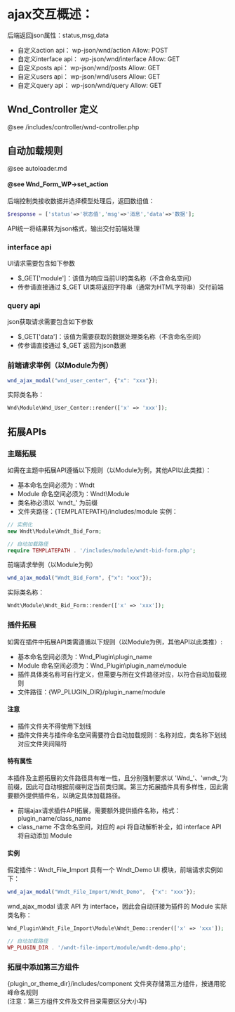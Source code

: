# ajax交互概述：
后端返回json属性：status,msg,data

- 自定义action api：	wp-json/wnd/action	 	Allow: POST
- 自定义interface api：	wp-json/wnd/interface	Allow: GET
- 自定义posts api：		wp-json/wnd/posts	 	Allow: GET
- 自定义users api：		wp-json/wnd/users	 	Allow: GET
- 自定义query api：	wp-json/wnd/query	 	Allow: GET

## Wnd_Controller 定义 
@see /includes/controller/wnd-controller.php

## 自动加载规则 
@see autoloader.md

#### @see Wnd_Form_WP->set_action

后端控制类接收数据并选择模型处理后，返回数组值：<br>
```php
$response = ['status'=>'状态值','msg'=>'消息','data'=>'数据'];
```
API统一将结果转为json格式，输出交付前端处理

### interface api
UI请求需要包含如下参数
- $_GET['module']：该值为响应当前UI的类名称（不含命名空间）
- 传参请直接通过 $_GET
UI类将返回字符串（通常为HTML字符串）交付前端


### query api
json获取请求需要包含如下参数
- $_GET['data']：该值为需要获取的数据处理类名称（不含命名空间）
- 传参请直接通过 $_GET
返回为json数据

### 前端请求举例（以Module为例）
```JavaScript
wnd_ajax_modal("wnd_user_center", {"x": "xxx"});
```
实际类名称：
```php
Wnd\Module\Wnd_User_Center::render(['x' => 'xxx']);
```


## 拓展APIs

### 主题拓展
如需在主题中拓展API遵循以下规则（以Module为例，其他API以此类推）：
- 基本命名空间必须为：Wndt
- Module 命名空间必须为：Wndt\Module
- 类名称必须以 'wndt_' 为前缀
- 文件夹路径：{TEMPLATEPATH}/includes/module
实例：
```php
// 实例化
new Wndt\Module\Wndt_Bid_Form;

// 自动加载路径
require TEMPLATEPATH . '/includes/module/wndt-bid-form.php';
```
前端请求举例（以Module为例）
```JavaScript
wnd_ajax_modal("Wndt_Bid_Form", {"x": "xxx"}); 
```
实际类名称：
```php
Wndt\Module\Wndt_Bid_Form::render(['x' => 'xxx']);
```

### 插件拓展
如需在插件中拓展API类需遵循以下规则（以Module为例，其他API以此类推）:
- 基本命名空间必须为：Wnd_Plugin\plugin_name
- Module 命名空间必须为：Wnd_Plugin\plugin_name\module
- 插件具体类名称可自行定义，但需要与所在文件路径对应，以符合自动加载规则 
- 文件路径：{WP_PLUGIN_DIR}/plugin_name/module

#### 注意
- 插件文件夹不得使用下划线
- 插件文件夹与插件命名空间需要符合自动加载规则：名称对应，类名称下划线对应文件夹间隔符

#### 特有属性
本插件及主题拓展的文件路径具有唯一性，且分别强制要求以 'Wnd_'、'wndt_'为前缀，因此可自动根据前缀判定当前类归属。第三方拓展插件具有多样性，因此需要额外提供插件名，以确定具体加载路径。

- 前端ajax请求插件API拓展，需要额外提供插件名称，格式：plugin_name/class_name
- class_name 不含命名空间，对应的 api 将自动解析补全，如 interface API 将自动添加 Module

#### 实例
假定插件：Wndt_File_Import 具有一个 Wndt_Demo UI 模块，前端请求实例如下：
```JavaScript
wnd_ajax_modal("Wndt_File_Import/Wndt_Demo",  {"x": "xxx"});
```
wnd_ajax_modal 请求 API 为 interface，因此会自动拼接为插件的 Module 实际类名称：
```php
Wnd_Plugin\Wndt_File_Import\Module\Wndt_Demo::render(['x' => 'xxx']);

// 自动加载路径
WP_PLUGIN_DIR . '/wndt-file-import/module/wndt-demo.php';
```
### 拓展中添加第三方组件
{plugin_or_theme_dir}/includes/component 文件夹存储第三方组件，按通用驼峰命名规则<br>
(注意：第三方组件文件及文件目录需要区分大小写)
